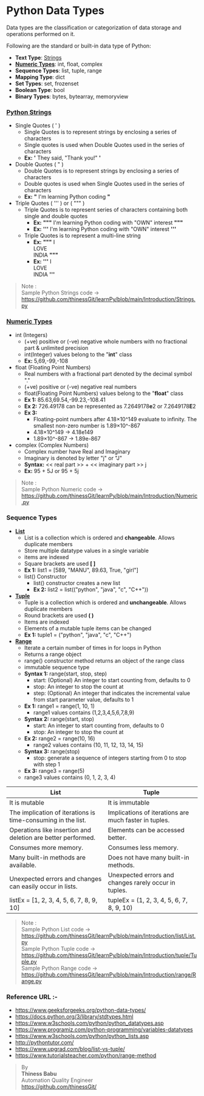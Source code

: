 # Python Data Types

Data types are the classification or categorization of data storage and operations performed on it.

Following are the standard or built-in data type of Python:
* **Text Type**:	[Strings](https://github.com/thinessGit/learnPy/blob/main/Introduction/Strings.py)
* [**Numeric Types**](https://github.com/thinessGit/learnPy/blob/main/Introduction/Numeric.py):	int, float, complex  
* **Sequence Types**:	list, tuple, range
* **Mapping Type**:	dict
* **Set Types**:	set, frozenset
* **Boolean Type**:	bool
* **Binary Types**:	bytes, bytearray, memoryview

### [Python Strings](https://github.com/thinessGit/learnPy/blob/main/Introduction/Strings.py)
* Single Quotes ( ' )
  * Single Quotes is to represent strings by enclosing a series of characters
  * Single quotes is used when Double Quotes used in the series of characters
  * **Ex:** **'** They said, "Thank you!" **'**
* Double Quotes ( " )
  * Double Quotes is to represent strings by enclosing a series of characters
  * Double quotes is used when Single Quotes used in the series of characters
  * **Ex:**  **"** I'm learning Python coding **"**    
* Triple Quotes ( ''' ) or ( """ )
  * Triple Quotes is to represent series of characters containing both single and double quotes
    * **Ex:**  **"""** I'm learning Python coding with "OWN" interest **"""**
    * **Ex:**  **'''** I'm learning Python coding with "OWN" interest **'''**  
  * Triple Quotes is to represent a multi-line string
    * **Ex:**  **"""** I <br/> LOVE<br/>  INDIA **"""**
    * **Ex:**  **'''** I <br/> LOVE<br/>  INDIA **'''**
  
>Note :<br/> 
Sample Python Strings code -> https://github.com/thinessGit/learnPy/blob/main/Introduction/Strings.py

### [**Numeric Types**](https://github.com/thinessGit/learnPy/blob/main/Introduction/Numeric.py)
* int (Integers)
  * (+ve) positive or (-ve) negative whole numbers with no fractional part & unlimited precision
  * int(Integer) values belong to the "**int**" class
  * **Ex:** 5,69,-99,-108
* float (Floating Point Numbers)
  * Real numbers with a fractional part denoted by the decimal symbol "."
  * (+ve) positive or (-ve) negative real numbers
  * float(Floating Point Numbers) values belong to the "**float**" class
  * **Ex 1:** 85.63,69.54,-99.23,-108.41
  * **Ex 2:** 726.49178 can be represented as 7.2649178**e**2 or 7.2649178**E**2 
  * **Ex 3:** 
    * Floating-point numbers after 4.18×10^149 evaluate to infinity. The smallest non-zero number is 1.89×10^-867
    * 4.18×10^149 -> 4.18e149
    * 1.89×10^-867 -> 1.89e-867  
* complex (Complex Numbers)
  * Complex number have Real and Imaginary
  * Imaginary is denoted by letter "j" or "J"
  * **Syntax:** << real part >> + << imaginary part >>  j
  * **Ex:** 95 + 5J or 95 + 5j

  
>Note :<br/> 
Sample Python Numeric code -> https://github.com/thinessGit/learnPy/blob/main/Introduction/Numeric.py

### **Sequence Types**
* [**List**](https://github.com/thinessGit/learnPy/blob/main/Introduction/list/List.py)  
  * List is a collection which is ordered and **changeable**. Allows duplicate members
  * Store multiple datatype values in a single variable 
  * items are indexed
  * Square brackets are used **[ ]**
  * **Ex 1:** list1 = [589, "MANU", 89.63, True, "girl"]
  * list() Constructor
    * list() constructor creates a new list
    * **Ex 2:** list2 = list(("python", "java", "c", "C++"))
* [**Tuple**](https://github.com/thinessGit/learnPy/blob/main/Introduction/tuple/Tuple.py)   
  * Tuple is a collection which is ordered and **unchangeable**. Allows duplicate members
  * Round brackets are used **( )**
  * Items are indexed
  * Elements of a mutable tuple items can be changed
  * **Ex 1:** tuple1 = ("python", "java", "c", "C++")<br/> 
* [**Range**](https://github.com/thinessGit/learnPy/blob/main/Introduction/range/Range.py)
  * Iterate a certain number of times in for loops in Python
  * Returns a range object
  * range() constructor method returns an object of the range class
  * immutable sequence type
  * **Syntax 1:** range(start, stop, step)
    * start: (Optional) An integer to start counting from, defaults to 0
    * stop: An integer to stop the count at
    * step: (Optional) An integer that indicates the incremental value from start parameter value, defaults to 1
  * **Ex 1:** range1 = range(1, 10, 1)
    * range1 values contains (1,2,3,4,5,6,7,8,9)
  * **Syntax 2:** range(start, stop)
    * start: An integer to start counting from, defaults to 0
    * stop: An integer to stop the count at
  * **Ex 2:** range2 = range(10, 16)
    * range2 values contains (10, 11, 12, 13, 14, 15)
  * **Syntax 3:** range(stop)
    * stop: generate a sequence of integers starting from 0 to stop with step 1 
   * **Ex 3:** range3 = range(5)
    * range3 values contains (0, 1, 2, 3, 4)
  
|List|Tuple|
|---|---|
|It is mutable|It is immutable|
|The implication of iterations is time-consuming in the list.|Implications of iterations are much faster in tuples.|
|Operations like insertion and deletion are better performed.|Elements can be accessed better.|
|Consumes more memory.|Consumes less memory.|
|Many built-in methods are available.|Does not have many built-in methods.|
|Unexpected errors and changes can easily occur in lists.|Unexpected errors and changes rarely occur in tuples.|
|listEx = [1, 2, 3, 4, 5, 6, 7, 8, 9, 10]|tupleEx = (1, 2, 3, 4, 5, 6, 7, 8, 9, 10)|  

>Note :<br/> 
Sample Python List code -> https://github.com/thinessGit/learnPy/blob/main/Introduction/list/List.py<br/>
Sample Python Tuple code -> https://github.com/thinessGit/learnPy/blob/main/Introduction/tuple/Tuple.py<br/>
Sample Python Range code -> https://github.com/thinessGit/learnPy/blob/main/Introduction/range/Range.py<br/>


### Reference URL :-
* https://www.geeksforgeeks.org/python-data-types/
* https://docs.python.org/3/library/stdtypes.html
* https://www.w3schools.com/python/python_datatypes.asp
* https://www.programiz.com/python-programming/variables-datatypes
* https://www.w3schools.com/python/python_lists.asp
* http://pythontutor.com/
* https://www.upgrad.com/blog/list-vs-tuple/
* https://www.tutorialsteacher.com/python/range-method

>By<br/> 
**Thiness Babu**<br/> 
Automation Quality Engineer<br/>
https://github.com/thinessGit/ <br/>

